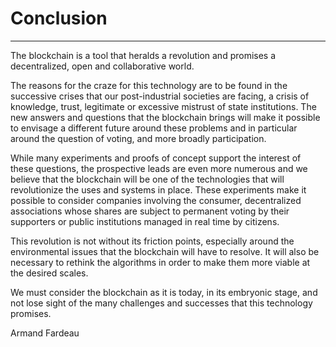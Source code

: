 # Conclusion
---

The blockchain is a tool that heralds a revolution and promises a decentralized, open and collaborative world.

The reasons for the craze for this technology are to be found in the successive crises that our post-industrial societies are facing, a crisis of knowledge, trust, legitimate or excessive mistrust of state institutions. The new answers and questions that the blockchain brings will make it possible to envisage a different future around these problems and in particular around the question of voting, and more broadly participation.

While many experiments and proofs of concept support the interest of these questions, the prospective leads are even more numerous and we believe that the blockchain will be one of the technologies that will revolutionize the uses and systems in place. These experiments make it possible to consider companies involving the consumer, decentralized associations whose shares are subject to permanent voting by their supporters or public institutions managed in real time by citizens.

This revolution is not without its friction points, especially around the environmental issues that the blockchain will have to resolve. It will also be necessary to rethink the algorithms in order to make them more viable at the desired scales.

We must consider the blockchain as it is today, in its embryonic stage, and not lose sight of the many challenges and successes that this technology promises.

Armand Fardeau
